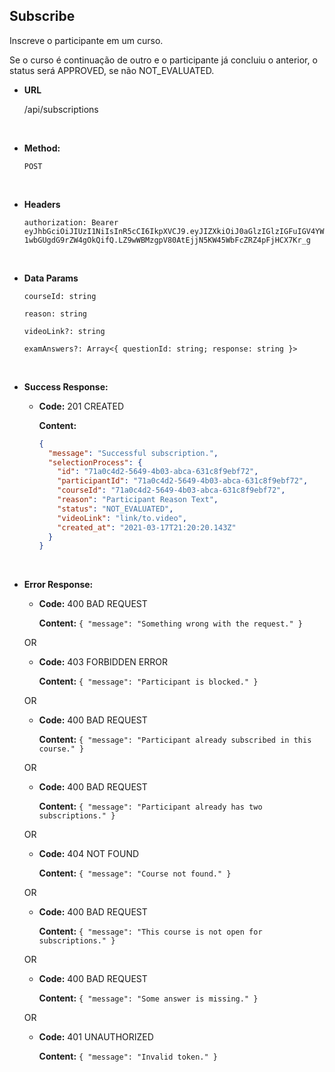 ## **Subscribe**

Inscreve o participante em um curso.

Se o curso é continuação de outro e o participante já concluiu o anterior, o status será APPROVED, se não NOT_EVALUATED.

- **URL**

  /api/subscriptions

</br>

- **Method:**

  `POST`

</br>

- **Headers**

  `authorization: Bearer eyJhbGciOiJIUzI1NiIsInR5cCI6IkpXVCJ9.eyJIZXkiOiJ0aGlzIGlzIGFuIGV4YW1wbGUgdG9rZW4gOkQifQ.LZ9wWBMzgpV80AtEjjN5KW45WbFcZRZ4pFjHCX7Kr_g`

</br>

- **Data Params**

  `courseId: string`

  `reason: string`

  `videoLink?: string`

  `examAnswers?: Array<{ questionId: string; response: string }>`

</br>

- **Success Response:**

  - **Code:** 201 CREATED

    **Content:**

    ```json
    {
      "message": "Successful subscription.",
      "selectionProcess": {
        "id": "71a0c4d2-5649-4b03-abca-631c8f9ebf72",
        "participantId": "71a0c4d2-5649-4b03-abca-631c8f9ebf72",
        "courseId": "71a0c4d2-5649-4b03-abca-631c8f9ebf72",
        "reason": "Participant Reason Text",
        "status": "NOT_EVALUATED",
        "videoLink": "link/to.video",
        "created_at": "2021-03-17T21:20:20.143Z"
      }
    }
    ```

</br>

- **Error Response:**

  - **Code:** 400 BAD REQUEST

    **Content:** `{ "message": "Something wrong with the request." }`

  OR

  - **Code:** 403 FORBIDDEN ERROR

    **Content:** `{ "message": "Participant is blocked." }`

  OR

  - **Code:** 400 BAD REQUEST

    **Content:** `{ "message": "Participant already subscribed in this course." }`

  OR

  - **Code:** 400 BAD REQUEST

    **Content:** `{ "message": "Participant already has two subscriptions." }`

  OR

  - **Code:** 404 NOT FOUND

    **Content:** `{ "message": "Course not found." }`

  OR

  - **Code:** 400 BAD REQUEST

    **Content:** `{ "message": "This course is not open for subscriptions." }`

  OR

  - **Code:** 400 BAD REQUEST

    **Content:** `{ "message": "Some answer is missing." }`

  OR

  - **Code:** 401 UNAUTHORIZED

    **Content:** `{ "message": "Invalid token." }`
